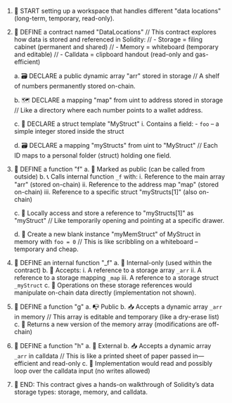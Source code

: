 1. 🏁 START setting up a workspace that handles different "data locations" (long-term, temporary, read-only).

2. 🏢 DEFINE a contract named "DataLocations"
   // This contract explores how data is stored and referenced in Solidity:
   // - Storage = filing cabinet (permanent and shared)
   // - Memory = whiteboard (temporary and editable)
   // - Calldata = clipboard handout (read-only and gas-efficient)

   a. 🗃️ DECLARE a public dynamic array "arr" stored in storage
   // A shelf of numbers permanently stored on-chain.

   b. 🗺️ DECLARE a mapping "map" from uint to address stored in storage
   // Like a directory where each number points to a wallet address.

   c. 🧱 DECLARE a struct template "MyStruct"
   i. Contains a field: - `foo` – a simple integer stored inside the struct

   d. 🗃️ DECLARE a mapping "myStructs" from uint to "MyStruct"
   // Each ID maps to a personal folder (struct) holding one field.

3. 🔧 DEFINE a function "f"
   a. 🧭 Marked as public (can be called from outside)
   b. 📞 Calls internal function `_f` with:
   i. Reference to the main array "arr" (stored on-chain)
   ii. Reference to the address map "map" (stored on-chain)
   iii. Reference to a specific struct "myStructs[1]" (also on-chain)

   c. 📂 Locally access and store a reference to "myStructs[1]" as "myStruct"
   // Like temporarily opening and pointing at a specific drawer.

   d. 🧪 Create a new blank instance "myMemStruct" of MyStruct in memory with `foo = 0`
   // This is like scribbling on a whiteboard – temporary and cheap.

4. 🔧 DEFINE an internal function "\_f"
   a. 🧩 Internal-only (used within the contract)
   b. 🧷 Accepts:
   i. A reference to a storage array `_arr`
   ii. A reference to a storage mapping `_map`
   iii. A reference to a storage struct `_myStruct`
   c. 🔧 Operations on these storage references would manipulate on-chain data directly (implementation not shown).

5. 📐 DEFINE a function "g"
   a. 📭 Public
   b. 📥 Accepts a dynamic array `_arr` in memory
   // This array is editable and temporary (like a dry-erase list)
   c. 🔁 Returns a new version of the memory array (modifications are off-chain)

6. 📄 DEFINE a function "h"
   a. 📢 External
   b. 📥 Accepts a dynamic array `_arr` in calldata
   // This is like a printed sheet of paper passed in—efficient and read-only
   c. 🧪 Implementation would read and possibly loop over the calldata input (no writes allowed)

7. 🏁 END: This contract gives a hands-on walkthrough of Solidity’s data storage types: storage, memory, and calldata.
